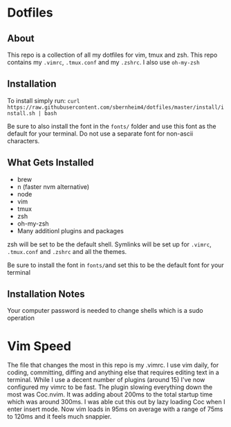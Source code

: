 # Dotfiles

## About

This repo is a collection of all my dotfiles for vim, tmux and zsh. This repo contains my `.vimrc`, `.tmux.conf` and my `.zshrc`. I also use `oh-my-zsh`

## Installation

To install simply run:
`curl https://raw.githubusercontent.com/sbernheim4/dotfiles/master/install/install.sh | bash`

Be sure to also install the font in the `fonts/` folder and use this font as the default for your terminal. Do not use a separate font for non-ascii characters.

## What Gets Installed

- brew
- n (faster nvm alternative)
- node
- vim
- tmux
- zsh
- oh-my-zsh
- Many additionl plugins and packages

zsh will be set to be the default shell. Symlinks will be set up for `.vimrc`, `.tmux.conf` and `.zshrc` and all the themes.

Be sure to install the font in `fonts/`and set this to be the default font for your terminal

## Installation Notes

Your computer password is needed to change shells which is a sudo operation

# Vim Speed
The file that changes the most in this repo is my .vimrc. I use vim daily, for coding, committing, diffing and anything else that requires editing text in a terminal. While I use a decent number of plugins (around 15) I've now configured my vimrc to be fast. The plugin slowing everything down the most was Coc.nvim. It was adding about 200ms to the total startup time which was around 300ms. I was able cut this out by lazy loading Coc when I enter insert mode. Now vim loads in 95ms on average with a range of 75ms to 120ms and it feels much snappier.
